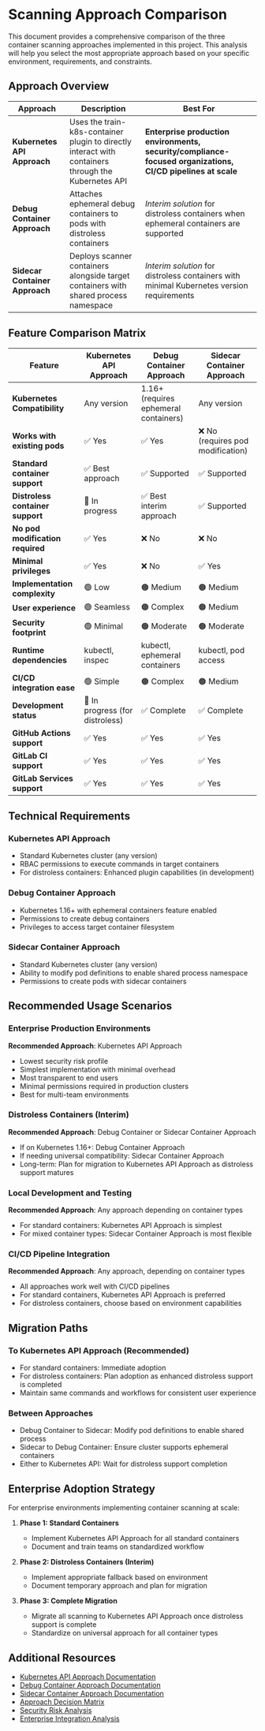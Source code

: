 # Scanning Approach Comparison

This document provides a comprehensive comparison of the three container scanning approaches implemented in this project. This analysis will help you select the most appropriate approach based on your specific environment, requirements, and constraints.

## Approach Overview

| Approach | Description | Best For |
|----------|-------------|----------|
| **Kubernetes API Approach** | Uses the train-k8s-container plugin to directly interact with containers through the Kubernetes API | **Enterprise production environments, security/compliance-focused organizations, CI/CD pipelines at scale** |
| **Debug Container Approach** | Attaches ephemeral debug containers to pods with distroless containers | *Interim solution* for distroless containers when ephemeral containers are supported |
| **Sidecar Container Approach** | Deploys scanner containers alongside target containers with shared process namespace | *Interim solution* for distroless containers with minimal Kubernetes version requirements |

## Feature Comparison Matrix

| Feature | Kubernetes API Approach | Debug Container Approach | Sidecar Container Approach |
|---------|---------------|-----------------|-------------------|
| **Kubernetes Compatibility** | Any version | 1.16+ (requires ephemeral containers) | Any version |
| **Works with existing pods** | ✅ Yes | ✅ Yes | ❌ No (requires pod modification) |
| **Standard container support** | ✅ Best approach | ✅ Supported | ✅ Supported |
| **Distroless container support** | 🔄 In progress | ✅ Best interim approach | ✅ Supported |
| **No pod modification required** | ✅ Yes | ❌ No | ❌ No |
| **Minimal privileges** | ✅ Yes | ❌ No | ✅ Yes |
| **Implementation complexity** | 🟢 Low | 🟠 Medium | 🟠 Medium |
| **User experience** | 🟢 Seamless | 🟠 Complex | 🟠 Medium |
| **Security footprint** | 🟢 Minimal | 🟠 Moderate | 🟠 Moderate |
| **Runtime dependencies** | kubectl, inspec | kubectl, ephemeral containers | kubectl, pod access |
| **CI/CD integration ease** | 🟢 Simple | 🟠 Complex | 🟠 Medium |
| **Development status** | 🔄 In progress (for distroless) | ✅ Complete | ✅ Complete |
| **GitHub Actions support** | ✅ Yes | ✅ Yes | ✅ Yes |
| **GitLab CI support** | ✅ Yes | ✅ Yes | ✅ Yes |
| **GitLab Services support** | ✅ Yes | ✅ Yes | ✅ Yes |

## Technical Requirements

### Kubernetes API Approach
- Standard Kubernetes cluster (any version)
- RBAC permissions to execute commands in target containers
- For distroless containers: Enhanced plugin capabilities (in development)

### Debug Container Approach
- Kubernetes 1.16+ with ephemeral containers feature enabled
- Permissions to create debug containers
- Privileges to access target container filesystem

### Sidecar Container Approach
- Standard Kubernetes cluster (any version)
- Ability to modify pod definitions to enable shared process namespace
- Permissions to create pods with sidecar containers

## Recommended Usage Scenarios

### Enterprise Production Environments
**Recommended Approach**: Kubernetes API Approach

- Lowest security risk profile
- Simplest implementation with minimal overhead
- Most transparent to end users
- Minimal permissions required in production clusters
- Best for multi-team environments

### Distroless Containers (Interim)
**Recommended Approach**: Debug Container or Sidecar Container Approach

- If on Kubernetes 1.16+: Debug Container Approach
- If needing universal compatibility: Sidecar Container Approach
- Long-term: Plan for migration to Kubernetes API Approach as distroless support matures

### Local Development and Testing
**Recommended Approach**: Any approach depending on container types

- For standard containers: Kubernetes API Approach is simplest
- For mixed container types: Sidecar Container Approach is most flexible

### CI/CD Pipeline Integration
**Recommended Approach**: Any approach, depending on container types

- All approaches work well with CI/CD pipelines
- For standard containers, Kubernetes API Approach is preferred
- For distroless containers, choose based on environment capabilities

## Migration Paths

### To Kubernetes API Approach (Recommended)
- For standard containers: Immediate adoption
- For distroless containers: Plan adoption as enhanced distroless support is completed
- Maintain same commands and workflows for consistent user experience

### Between Approaches
- Debug Container to Sidecar: Modify pod definitions to enable shared process
- Sidecar to Debug Container: Ensure cluster supports ephemeral containers
- Either to Kubernetes API: Wait for distroless support completion

## Enterprise Adoption Strategy

For enterprise environments implementing container scanning at scale:

1. **Phase 1: Standard Containers**
   - Implement Kubernetes API Approach for all standard containers
   - Document and train teams on standardized workflow

2. **Phase 2: Distroless Containers (Interim)**
   - Implement appropriate fallback based on environment
   - Document temporary approach and plan for migration

3. **Phase 3: Complete Migration**
   - Migrate all scanning to Kubernetes API Approach once distroless support is complete
   - Standardize on universal approach for all container types

## Additional Resources

- [Kubernetes API Approach Documentation](../distroless-containers.md)
- [Debug Container Approach Documentation](../debugging-distroless.md)
- [Sidecar Container Approach Documentation](../sidecar-container-approach.md)
- [Approach Decision Matrix](approach-decision-matrix.md)
- [Security Risk Analysis](security-risk-analysis.md)
- [Enterprise Integration Analysis](enterprise-integration-analysis.md)